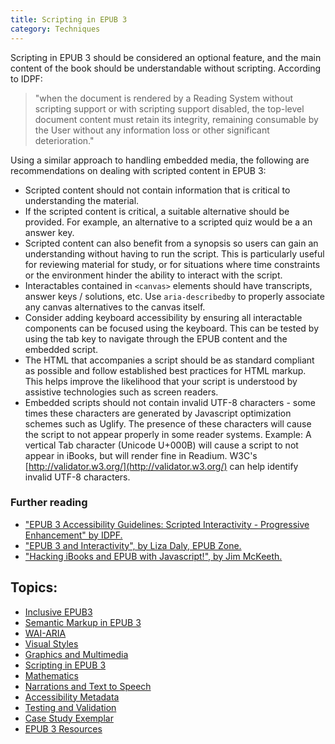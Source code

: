 ```yaml
---
title: Scripting in EPUB 3
category: Techniques
---
```


Scripting in EPUB 3 should be considered an optional feature, and the main content of the book should be understandable
without scripting. According to IDPF:

> "when the document is rendered by a Reading System without scripting support or with scripting support disabled, the
> top-level document content must retain its integrity, remaining consumable by the User without any information loss or
> other significant deterioration."

Using a similar approach to handling embedded media, the following are recommendations on dealing with scripted content
in EPUB 3:

* Scripted content should not contain information that is critical to understanding the material.
* If the scripted content is critical, a suitable alternative should be provided. For example, an alternative to a
  scripted quiz would be a an answer key.
* Scripted content can also benefit from a synopsis so users can gain an understanding without having to run the script.
  This is particularly useful for reviewing material for study, or for situations where time constraints or the
  environment hinder the ability to interact with the script.
* Interactables contained in `<canvas>` elements should have transcripts, answer keys / solutions, etc. Use
  `aria-describedby` to properly associate any canvas alternatives to the canvas itself.
* Consider adding keyboard accessibility by ensuring all interactable components can be focused using the keyboard. This
  can be tested by using the tab key to navigate through the EPUB content and the embedded script.
* The HTML that accompanies a script should be as standard compliant as possible and follow established best practices
  for HTML markup. This helps improve the likelihood that your script is understood by assistive technologies such as
  screen readers.
* Embedded scripts should not contain invalid UTF-8 characters - some times these characters are generated by Javascript
  optimization schemes such as Uglify. The presence of these characters will cause the script to not appear properly in
  some reader systems. Example: A vertical Tab character (Unicode U+000B) will cause a script to not appear in iBooks,
  but will render fine in Readium. W3C's [http://validator.w3.org/](http://validator.w3.org/) can help identify invalid
  UTF-8 characters.

### Further reading

* ["EPUB 3 Accessibility Guidelines: Scripted Interactivity - Progressive Enhancement" by IDPF.](http://www.idpf.org/accessibility/guidelines/content/script/pe.php)
* ["EPUB 3 and Interactivity", by Liza Daly, EPUB Zone.](http://epubzone.org/news/epub-3-and-interactivity)
* ["Hacking iBooks and EPUB with Javascript!", by Jim McKeeth.](http://www.slideshare.net/jimmckeeth/java-script-interactive-widgets-for-ibooks-author-and-the-ipad)

## Topics:

* [Inclusive EPUB3](/InclusiveEPUB3.html)
* [Semantic Markup in EPUB 3](/SemanticMarkupInEPUB3.html)
* [WAI-ARIA](/WAI-ARIA.html)
* [Visual Styles](/VisualStyles.html)
* [Graphics and Multimedia](/GraphicsAndMultimedia.html)
* [Scripting in EPUB 3](/ScriptingInEPUB3.html)
* [Mathematics](/Mathematics.html)
* [Narrations and Text to Speech](/NarrationsAndTextToSpeech.html)
* [Accessibility Metadata](/AccessibilityMetadata.html)
* [Testing and Validation](/TestingAndValidation.html)
* [Case Study Exemplar](/CaseStudyExemplar.html)
* [EPUB 3 Resources](/EPUB3Resources.html)
